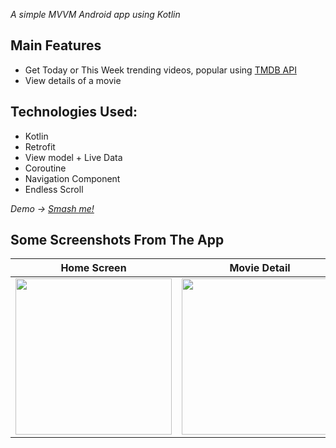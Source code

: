 *A simple MVVM Android app using Kotlin*

## Main Features
- Get Today or This Week trending videos, popular using [TMDB API](https://www.themoviedb.org/documentation/api)
- View details of a movie

## Technologies Used:
- Kotlin
- Retrofit
- View model + Live Data
- Coroutine
- Navigation Component
- Endless Scroll


*Demo -> [Smash me!](https://www.youtube.com/watch?v=DRZQuvSJNYw&t=8s&ab_channel=HieuNguyen)*
## Some Screenshots From The App
| Home Screen  |  Movie Detail | Casts, Similar Movies | More Movies |
|------|--------------|--------|----|
|<img src="https://user-images.githubusercontent.com/78833363/208823878-2a13a7b0-e68f-4d17-8cc8-88331e734bf0.PNG" width="250">|<img src="https://user-images.githubusercontent.com/78833363/208824193-16ae81c8-d5a3-4f2d-b201-a586fa9628b7.PNG" width="250">|<img src="https://user-images.githubusercontent.com/78833363/208823873-21e38cb3-867e-4bc7-befc-7a79a223544a.PNG" width="250">|<img src="https://user-images.githubusercontent.com/78833363/208824293-f6e81096-5b91-4877-a08f-5e4f348591de.PNG" width="250">|

